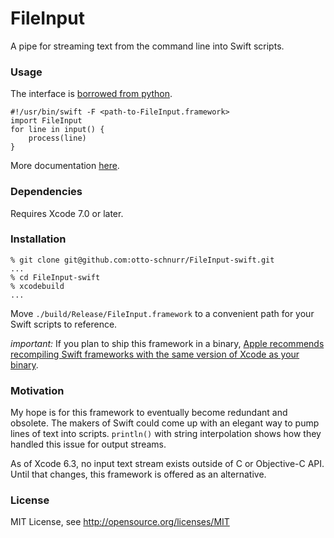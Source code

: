FileInput
=========

A pipe for streaming text from the command line into Swift scripts.


### Usage

The interface is [borrowed from python](https://docs.python.org/2/library/fileinput.html).

	#!/usr/bin/swift -F <path-to-FileInput.framework>
    import FileInput
    for line in input() {
    	process(line)
    }

More documentation [here](../../wiki).


### Dependencies

Requires Xcode 7.0 or later.


### Installation

    % git clone git@github.com:otto-schnurr/FileInput-swift.git
    ...
    % cd FileInput-swift
    % xcodebuild
    ...

Move `./build/Release/FileInput.framework` to a convenient path
for your Swift scripts to reference.

*important:* If you plan to ship this framework in a binary, [Apple
recommends recompiling Swift frameworks with the same version of Xcode
as your binary](https://developer.apple.com/swift/blog/?id=2).


### Motivation

My hope is for this framework to eventually become redundant and
obsolete. The makers of Swift could come up with an elegant way to
pump lines of text into scripts. `println()` with string interpolation
shows how they handled this issue for output streams.

As of Xcode 6.3, no input text stream exists outside of C or
Objective-C API. Until that changes, this framework is offered as an
alternative.


### License

MIT License, see http://opensource.org/licenses/MIT
